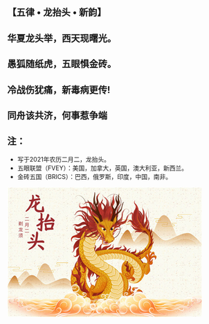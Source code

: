 ## 【五律 • 龙抬头 • 新韵】
## 华夏龙头举，西天现曙光。
## 愚狐随纸虎，五眼惧金砖。
## 冷战伤犹痛，新毒病更传! 
## 同舟该共济，何事惹争端

## 注：
- 写于2021年农历二月二，龙抬头。
- 五眼联盟（FVEY）：美国，加拿大，英国，澳大利亚，新西兰。
- 金砖五国（BRICS）：巴西，俄罗斯，印度，中国，南非。

![](02.jpg)
